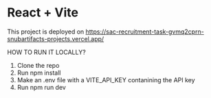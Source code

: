 # React + Vite

This project is deployed on https://sac-recruitment-task-gvmq2cprn-snubartifacts-projects.vercel.app/

HOW TO RUN IT LOCALLY?
1. Clone the repo
2. Run npm install
3. Make an .env file with a VITE_API_KEY contanining the API key
4. Run npm run dev
